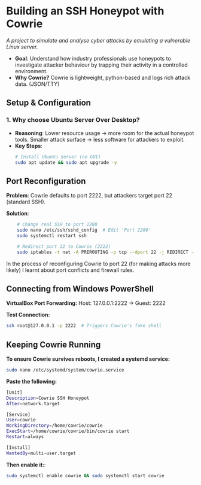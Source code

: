 # Building an SSH Honeypot with Cowrie
*A project to simulate and analyse cyber attacks by emulating a vulnerable Linux server.*  

- **Goal**: Understand how industry professionals use honeypots to investigate attacker behaviour by trapping their activity in a controlled environment.  
- **Why Cowrie?** Cowrie is lightweight, python-based and logs rich attack data. (JSON/TTY)

## **Setup & Configuration**  
### **1. Why choose Ubuntu Server Over Desktop?**  
- **Reasoning**: Lower resource usage → more room for the actual honeypot tools.
Smaller attack surface → less software for attackers to exploit.
- **Key Steps**:  
  ```bash
  # Install Ubuntu Server (no GUI)
  sudo apt update && sudo apt upgrade -y

## **Port Reconfiguration**
**Problem**: Cowrie defaults to port 2222, but attackers target port 22 (standard SSH).

**Solution**:
```bash
    # Change real SSH to port 2200
    sudo nano /etc/ssh/sshd_config  # Edit 'Port 2200'
    sudo systemctl restart ssh

    # Redirect port 22 to Cowrie (2222)
    sudo iptables -t nat -A PREROUTING -p tcp --dport 22 -j REDIRECT --to-port 2222
```
In the process of reconfiguring Cowrie to port 22 (for making attacks more likely) I learnt about port conflicts and firewall rules.

## **Connecting from Windows PowerShell**
**VirtualBox Port Forwarding:**
Host: 127.0.0.1:2222 → Guest: 2222

**Test Connection:**
```bash
ssh root@127.0.0.1 -p 2222  # Triggers Cowrie's fake shell
```

## **Keeping Cowrie Running**
**To ensure Cowrie survives reboots, I created a systemd service:**
```bash
sudo nano /etc/systemd/system/cowrie.service
```
**Paste the following:**
```bash
[Unit]
Description=Cowrie SSH Honeypot
After=network.target

[Service]
User=cowrie
WorkingDirectory=/home/cowrie/cowrie
ExecStart=/home/cowrie/cowrie/bin/cowrie start
Restart=always

[Install]
WantedBy=multi-user.target
```
**Then enable it:**:
```bash
sudo systemctl enable cowrie && sudo systemctl start cowrie
```

